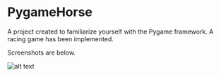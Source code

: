 # PygameHorse
A project created to familiarize yourself with the Pygame framework. A racing game has been implemented.


Screenshots are below.

![alt text](https://github.com/Genya45/PygameHorse/blob/main/screenshots/Screeenshot.png)
